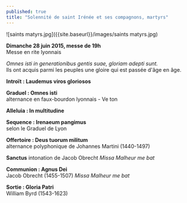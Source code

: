 ```yaml
---
published: true
title: "Solennité de saint Irénée et ses compagnons, martyrs"
---
```




![saints matyrs.jpg]({{site.baseurl}}/images/saints matyrs.jpg)



**Dimanche 28 juin 2015, messe de 19h**  
Messe en rite lyonnais

*Omnes isti in generationibus gentis suae, gloriam adepti sunt.*  
Ils ont acquis parmi les peuples une gloire qui est passée d'âge en âge.  

**Introït : Laudemus viros gloriosos**  

**Graduel : Omnes isti**  
alternance en faux-bourdon lyonnais - Ve ton

**Alleluia : In multitudine**  

**Sequence : Irenaeum pangimus**  
selon le Graduel de Lyon

**Offertoire : Deus tuorum militum**  
alternance polyphonique de Johannes Martini (1440-1497)

**Sanctus**
intonation de Jacob Obrecht *Missa Malheur me bat*  

**Communion : Agnus Dei**  
Jacob Obrecht (1455-1507) *Missa Malheur me bat*  

**Sortie : Gloria Patri**  
William Byrd (1543-1623)
